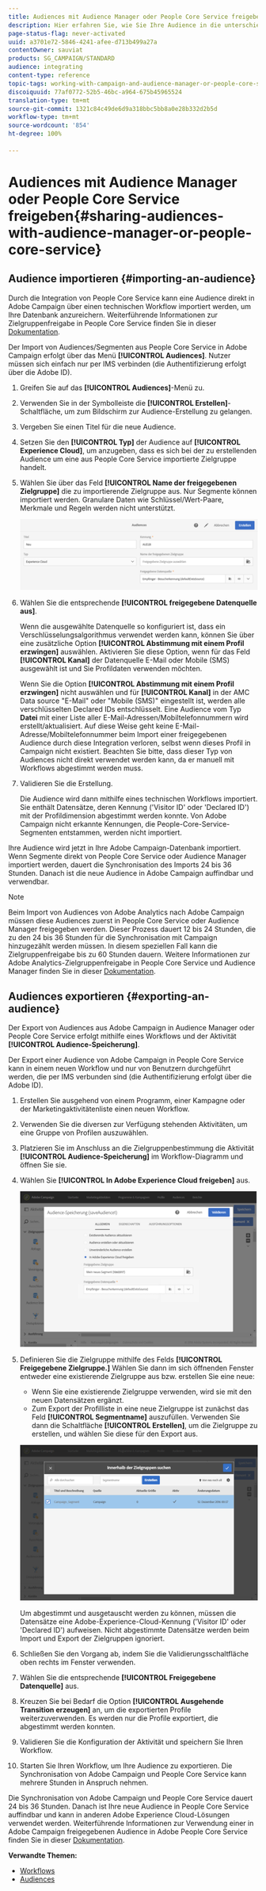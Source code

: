 ```yaml
---
title: Audiences mit Audience Manager oder People Core Service freigeben
description: Hier erfahren Sie, wie Sie Ihre Audience in die unterschiedlichen Adobe Experience Cloud-Lösungen importieren oder daraus exportieren können.
page-status-flag: never-activated
uuid: a3701e72-5846-4241-afee-d713b499a27a
contentOwner: sauviat
products: SG_CAMPAIGN/STANDARD
audience: integrating
content-type: reference
topic-tags: working-with-campaign-and-audience-manager-or-people-core-service
discoiquuid: 77af0772-52b5-46bc-a964-675b45965524
translation-type: tm+mt
source-git-commit: 1321c84c49de6d9a318bbc5bb8a0e28b332d2b5d
workflow-type: tm+mt
source-wordcount: '854'
ht-degree: 100%

---
```



# Audiences mit Audience Manager oder People Core Service freigeben{#sharing-audiences-with-audience-manager-or-people-core-service}

## Audience importieren {#importing-an-audience}

Durch die Integration von People Core Service kann eine Audience direkt in Adobe Campaign über einen technischen Workflow importiert werden, um Ihre Datenbank anzureichern. Weiterführende Informationen zur Zielgruppenfreigabe in People Core Service finden Sie in dieser [Dokumentation](https://docs.adobe.com/content/help/de-DE/analytics/components/segmentation/segmentation-workflow/seg-publish.html).

Der Import von Audiences/Segmenten aus People Core Service in Adobe Campaign erfolgt über das Menü **[!UICONTROL Audiences]**. Nutzer müssen sich einfach nur per IMS verbinden (die Authentifizierung erfolgt über die Adobe ID).

1. Greifen Sie auf das **[!UICONTROL Audiences]**-Menü zu.
1. Verwenden Sie in der Symbolleiste die **[!UICONTROL Erstellen]**-Schaltfläche, um zum Bildschirm zur Audience-Erstellung zu gelangen.
1. Vergeben Sie einen Titel für die neue Audience.
1. Setzen Sie den **[!UICONTROL Typ]** der Audience auf **[!UICONTROL Experience Cloud]**, um anzugeben, dass es sich bei der zu erstellenden Audience um eine aus People Core Service importierte Zielgruppe handelt.
1. Wählen Sie über das Feld **[!UICONTROL Name der freigegebenen Zielgruppe]** die zu importierende Zielgruppe aus. Nur Segmente können importiert werden. Granulare Daten wie Schlüssel/Wert-Paare, Merkmale und Regeln werden nicht unterstützt.

   ![](assets/aam_import_audience.png)

1. Wählen Sie die entsprechende **[!UICONTROL freigegebene Datenquelle aus]**.

   Wenn die ausgewählte Datenquelle so konfiguriert ist, dass ein Verschlüsselungsalgorithmus verwendet werden kann, können Sie über eine zusätzliche Option **[!UICONTROL Abstimmung mit einem Profil erzwingen]** auswählen. Aktivieren Sie diese Option, wenn für das Feld **[!UICONTROL Kanal]** der Datenquelle E-Mail oder Mobile (SMS) ausgewählt ist und Sie Profildaten verwenden möchten.

   Wenn Sie die Option **[!UICONTROL Abstimmung mit einem Profil erzwingen]** nicht auswählen und für **[!UICONTROL Kanal]** in der AMC Data source &quot;E-Mail&quot; oder &quot;Mobile (SMS)&quot; eingestellt ist, werden alle verschlüsselten Declared IDs entschlüsselt. Eine Audience vom Typ **Datei** mit einer Liste aller E-Mail-Adressen/Mobiltelefonnummern wird erstellt/aktualisiert. Auf diese Weise geht keine E-Mail-Adresse/Mobiltelefonnummer beim Import einer freigegebenen Audience durch diese Integration verloren, selbst wenn dieses Profil in Campaign nicht existiert. Beachten Sie bitte, dass dieser Typ von Audiences nicht direkt verwendet werden kann, da er manuell mit Workflows abgestimmt werden muss.

1. Validieren Sie die Erstellung.

   Die Audience wird dann mithilfe eines technischen Workflows importiert. Sie enthält Datensätze, deren Kennung (&#39;Visitor ID&#39; oder &#39;Declared ID&#39;) mit der Profildimension abgestimmt werden konnte. Von Adobe Campaign nicht erkannte Kennungen, die People-Core-Service-Segmenten entstammen, werden nicht importiert.

Ihre Audience wird jetzt in Ihre Adobe Campaign-Datenbank importiert. Wenn Segmente direkt von People Core Service oder Audience Manager importiert werden, dauert die Synchronisation des Imports 24 bis 36 Stunden. Danach ist die neue Audience in Adobe Campaign auffindbar und verwendbar.

>[!NOTE]
>
>Beim Import von Audiences von Adobe Analytics nach Adobe Campaign müssen diese Audiences zuerst in People Core Service oder Audience Manager freigegeben werden. Dieser Prozess dauert 12 bis 24 Stunden, die zu den 24 bis 36 Stunden für die Synchronisation mit Campaign hinzugezählt werden müssen. In diesem speziellen Fall kann die Zielgruppenfreigabe bis zu 60 Stunden dauern. Weitere Informationen zur Adobe Analytics-Zielgruppenfreigabe in People Core Service und Audience Manager finden Sie in dieser [Dokumentation](https://docs.adobe.com/content/help/de-DE/analytics/components/segmentation/segmentation-workflow/seg-publish.html).

## Audiences exportieren {#exporting-an-audience}

Der Export von Audiences aus Adobe Campaign in Audience Manager oder People Core Service erfolgt mithilfe eines Workflows und der Aktivität **[!UICONTROL Audience-Speicherung]**.

Der Export einer Audience von Adobe Campaign in People Core Service kann in einem neuen Workflow und nur von Benutzern durchgeführt werden, die per IMS verbunden sind (die Authentifizierung erfolgt über die Adobe ID).

1. Erstellen Sie ausgehend von einem Programm, einer Kampagne oder der Marketingaktivitätenliste einen neuen Workflow.
1. Verwenden Sie die diversen zur Verfügung stehenden Aktivitäten, um eine Gruppe von Profilen auszuwählen.
1. Platzieren Sie im Anschluss an die Zielgruppenbestimmung die Aktivität **[!UICONTROL Audience-Speicherung]** im Workflow-Diagramm und öffnen Sie sie.
1. Wählen Sie **[!UICONTROL In Adobe Experience Cloud freigeben]** aus.

   ![](assets/aam_save_audience_activity.png)

1. Definieren Sie die Zielgruppe mithilfe des Felds **[!UICONTROL Freigegebene Zielgruppe.]** Wählen Sie dann im sich öffnenden Fenster entweder eine existierende Zielgruppe aus bzw. erstellen Sie eine neue:

   * Wenn Sie eine existierende Zielgruppe verwenden, wird sie mit den neuen Datensätzen ergänzt.
   * Zum Export der Profilliste in eine neue Zielgruppe ist zunächst das Feld **[!UICONTROL Segmentname]** auszufüllen. Verwenden Sie dann die Schaltfläche **[!UICONTROL Erstellen]**, um die Zielgruppe zu erstellen, und wählen Sie diese für den Export aus.

   ![](assets/aam_save_audience_segment_picker.png)

   Um abgestimmt und ausgetauscht werden zu können, müssen die Datensätze eine Adobe-Experience-Cloud-Kennung (&#39;Visitor ID&#39; oder &#39;Declared ID&#39;) aufweisen. Nicht abgestimmte Datensätze werden beim Import und Export der Zielgruppen ignoriert.

1. Schließen Sie den Vorgang ab, indem Sie die Validierungsschaltfläche oben rechts im Fenster verwenden.
1. Wählen Sie die entsprechende **[!UICONTROL Freigegebene Datenquelle]** aus.
1. Kreuzen Sie bei Bedarf die Option **[!UICONTROL Ausgehende Transition erzeugen]** an, um die exportierten Profile weiterzuverwenden. Es werden nur die Profile exportiert, die abgestimmt werden konnten.
1. Validieren Sie die Konfiguration der Aktivität und speichern Sie Ihren Workflow.
1. Starten Sie Ihren Workflow, um Ihre Audience zu exportieren. Die Synchronisation von Adobe Campaign und People Core Service kann mehrere Stunden in Anspruch nehmen.

Die Synchronisation von Adobe Campaign und People Core Service dauert 24 bis 36 Stunden. Danach ist Ihre neue Audience in People Core Service auffindbar und kann in anderen Adobe Experience Cloud-Lösungen verwendet werden. Weiterführende Informationen zur Verwendung einer in Adobe Campaign freigegebenen Audience in Adobe People Core Service finden Sie in dieser [Dokumentation](https://docs.adobe.com/content/help/de-DE/core-services/interface/audiences/t-audience-create.html).

**Verwandte Themen:**

* [Workflows](../../automating/using/get-started-workflows.md)
* [Audiences](../../audiences/using/about-audiences.md)

